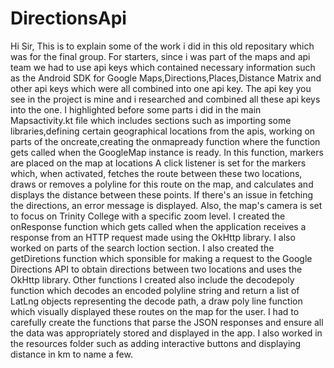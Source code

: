 # DirectionsApi
Hi Sir, This is to explain some of the work i did in this old repositary which was for the final group.
For starters, since i was part of the maps and api team we had to use api keys which contained necessary information such as the Android SDK for Google Maps,Directions,Places,Distance Matrix and other api keys
which were all combined into one api key. The api key you see in the project is mine and i researched and combined all these api keys into the one.
I highlighted before some parts i did in the main Mapsactivity.kt file which includes sections such as importing some libraries,defining certain geographical locations from the apis, 
working on parts of the oncreate,creating the onmapready function where the function gets called when the GoogleMap instance is ready. In this function, markers are placed on the map at locations A click listener is set for the markers which, 
when activated, fetches the route between these two locations, draws or removes a polyline for this route on the map, and calculates and displays the distance between these points. If there's an issue in fetching the directions, an error message is displayed. 
Also, the map's camera is set to focus on Trinity College with a specific zoom level. I created the onResponse function which  gets called when the application receives a response from an HTTP 
request made using the OkHttp library. I also worked on parts of the search loction section.
I also created the getDiretions function which sponsible for making a request to the Google Directions API to obtain directions between two locations and uses the OkHttp library.
Other functions I created also include the decodepoly function which decodes an encoded polyline 
string and return a list of LatLng objects representing the decode path, a draw poly line function which visually displayed these routes on the map for the user.
I had to carefully create the functions that parse the JSON responses and ensure all the data was appropriately stored and displayed in the app.
I also worked in the resources folder such as adding interactive buttons and displaying distance in km to name a few.

